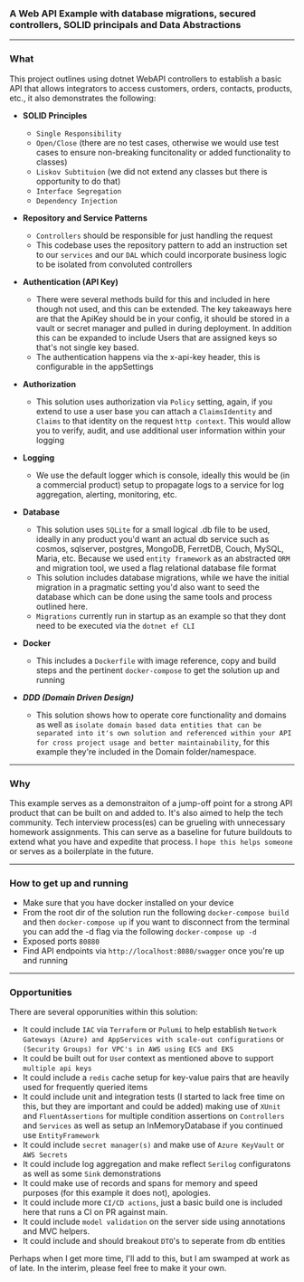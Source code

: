 ### A Web API Example with database migrations, secured controllers, SOLID principals and Data Abstractions
------
### What
This project outlines using dotnet WebAPI controllers to establish a basic API that allows integrators to access customers, orders, contacts, products, etc., it also demonstrates the following:

- **SOLID Principles**
  - ```Single Responsibility```
  - ```Open/Close``` (there are no test cases, otherwise we would use test cases to ensure non-breaking funcitonality or added functionality to classes)
  - ```Liskov Subtituion``` (we did not extend any classes but there is opportunity to do that)
  - ```Interface Segregation```
  - ```Dependency Injection```

- **Repository and Service Patterns**
  - ```Controllers``` should be responsible for just handling the request
  - This codebase uses the repository pattern to add an instruction set to our ```services``` and our ```DAL``` which could incorporate business logic to be isolated from convoluted controllers

- **Authentication (API Key)**
  - There were several methods build for this and included in here though not used, and this can be extended. The key takeaways here are that the ApiKey should be in your config, it should be stored in a vault or secret manager and pulled in during deployment.  In addition this can be expanded to include Users that are assigned keys so that's not single key based.
  - The authentication happens via the x-api-key header, this is configurable in the appSettings

- **Authorization**
  - This solution uses authorization via ```Policy``` setting, again, if you extend to use a user base you can attach a ```ClaimsIdentity``` and ```Claims``` to that identity on the request ```http context```. This would allow you to verify, audit, and use additional user information within your logging

- **Logging**
  - We use the default logger which is console, ideally this would be (in a commercial product) setup to propagate logs to a service for log aggregation, alerting, monitoring, etc.

- **Database**
  - This solution uses ```SQLite``` for a small logical .db file to be used, ideally in any product you'd want an actual db service such as cosmos, sqlserver, postgres, MongoDB, FerretDB, Couch, MySQL, Maria, etc.  Because we used ```entity framework``` as an abstracted ```ORM``` and migration tool, we used a flag relational database file format
  - This solution includes database migrations, while we have the initial migration in a pragmatic setting you'd also want to seed the database which can be done using the same tools and process outlined here.
  - ```Migrations``` currently run in startup as an example so that they dont need to be executed via the ```dotnet ef CLI```

- **Docker**
  - This includes a ```Dockerfile``` with image reference, copy and build steps and the pertinent ```docker-compose``` to get the solution up and running

- ***DDD (Domain Driven Design)***
  - This solution shows how to operate core functionality and domains as well as ```isolate domain based data entities that can be separated into it's own solution and referenced within your API for cross project usage and better maintainability```, for this example they're included in the Domain folder/namespace.

------

### Why
This example serves as a demonstraiton of a jump-off point for a strong API product that can be built on and added to. It's also aimed to help the tech community. Tech interview process(es) can be grueling with unnecessary homework assignments. This can serve as a baseline for future buildouts to extend what you have and expedite that process. I ```hope this helps someone``` or serves as a boilerplate in the future.

------

### How to get up and running
- Make sure that you have docker installed on your device
- From the root dir of the solution run the following ```docker-compose build``` and then ```docker-compose up``` if you want to disconnect from the terminal you can add the -d flag via the following ```docker-compose up -d```
- Exposed ports ```80880```
- Find API endpoints via ```http://localhost:8080/swagger``` once you're up and running

------

### Opportunities
There are several opporunities within this solution:
- It could include ```IAC``` via ```Terraform``` or ```Pulumi``` to help establish ```Network Gateways (Azure) and AppServices with scale-out configurations``` or ```(Security Groups) for VPC's in AWS using ECS and EKS```
- It could be built out for ```Use```r context as mentioned above to support ```multiple api keys```
- It could include a ```redis``` cache setup for key-value pairs that are heavily used for frequently queried items
- It could include unit and integration tests (I started to lack free time on this, but they are important and could be added) making use of ```XUnit``` and ```FluentAssertions``` for multiple condition assertions on ```Controllers``` and ```Services``` as well as setup an InMemoryDatabase if you continued use ```EntityFramework```
- It could include ```secret manager(s)``` and make use of ```Azure KeyVault``` or ```AWS Secrets```
- It could include log aggregation and make reflect ```Serilog``` configuratons as well as some ```Sink``` demonstrations
- It could make use of records and spans for memory and speed purposes (for this example it does not), apologies.
- It could include more ```CI/CD actions```, just a basic build one is included here that runs a CI on PR against main.
- It could include ```model validation``` on the server side using annotations and MVC helpers.
- It could include and should breakout ```DTO```'s to seperate from db entities

Perhaps when I get more time, I'll add to this, but I am swamped at work as of late. In the interim, please feel free to make it your own.